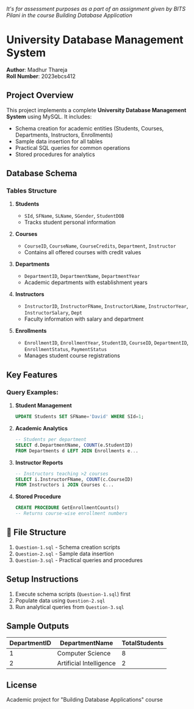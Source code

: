 *It's for assessment purposes as a part of an assignment given by BITS Pilani in the course Building Database Application*

# University Database Management System

**Author**: Madhur Thareja  
**Roll Number**: 2023ebcs412  

## Project Overview
This project implements a complete **University Database Management System** using MySQL. It includes:
- Schema creation for academic entities (Students, Courses, Departments, Instructors, Enrollments)
- Sample data insertion for all tables
- Practical SQL queries for common operations
- Stored procedures for analytics

## Database Schema
### Tables Structure
1. **Students**  
   - `SId`, `SFName`, `SLName`, `SGender`, `StudentDOB`  
   - Tracks student personal information

2. **Courses**  
   - `CourseID`, `CourseName`, `CourseCredits`, `Department`, `Instructor`  
   - Contains all offered courses with credit values

3. **Departments**  
   - `DepartmentID`, `DepartmentName`, `DepartmentYear`  
   - Academic departments with establishment years

4. **Instructors**  
   - `InstructorID`, `InstructorFName`, `InstructorLName`, `InstructorYear`, `InstructorSalary`, `Dept`  
   - Faculty information with salary and department

5. **Enrollments**  
   - `EnrollmentID`, `EnrollmentYear`, `StudentID`, `CourseID`, `DepartmentID`, `EnrollmentStatus`, `PaymentStatus`  
   - Manages student course registrations

##  Key Features
### Query Examples:
1. **Student Management**
   ```sql
   UPDATE Students SET SFName='David' WHERE SId=1;
   ```

2. **Academic Analytics**
   ```sql
   -- Students per department
   SELECT d.DepartmentName, COUNT(e.StudentID) 
   FROM Departments d LEFT JOIN Enrollments e...
   ```

3. **Instructor Reports**
   ```sql
   -- Instructors teaching >2 courses
   SELECT i.InstructorFName, COUNT(c.CourseID) 
   FROM Instructors i JOIN Courses c...
   ```

4. **Stored Procedure**
   ```sql
   CREATE PROCEDURE GetEnrollmentCounts()
   -- Returns course-wise enrollment numbers
   ```

## 📂 File Structure
1. `Question-1.sql` - Schema creation scripts  
2. `Question-2.sql` - Sample data insertion  
3. `Question-3.sql` - Practical queries and procedures  

## Setup Instructions
1. Execute schema scripts (`Question-1.sql`) first
2. Populate data using `Question-2.sql`
3. Run analytical queries from `Question-3.sql`

## Sample Outputs
| DepartmentID | DepartmentName      | TotalStudents |
|--------------|---------------------|---------------|
| 1            | Computer Science    | 8             | 
| 2            | Artificial Intelligence | 2         |

## License
Academic project for "Building Database Applications" course

